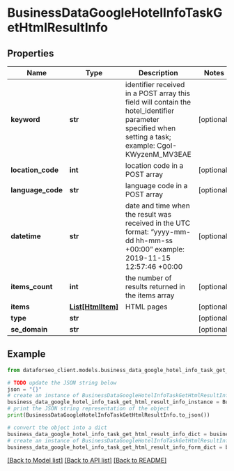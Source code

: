 # BusinessDataGoogleHotelInfoTaskGetHtmlResultInfo


## Properties

Name | Type | Description | Notes
------------ | ------------- | ------------- | -------------
**keyword** | **str** | identifier received in a POST array this field will contain the hotel_identifier parameter specified when setting a task; example: CgoI-KWyzenM_MV3EAE | [optional] 
**location_code** | **int** | location code in a POST array | [optional] 
**language_code** | **str** | language code in a POST array | [optional] 
**datetime** | **str** | date and time when the result was received in the UTC format: “yyyy-mm-dd hh-mm-ss +00:00” example: 2019-11-15 12:57:46 +00:00 | [optional] 
**items_count** | **int** | the number of results returned in the items array | [optional] 
**items** | [**List[HtmlItem]**](HtmlItem.md) | HTML pages | [optional] 
**type** | **str** |  | [optional] 
**se_domain** | **str** |  | [optional] 

## Example

```python
from dataforseo_client.models.business_data_google_hotel_info_task_get_html_result_info import BusinessDataGoogleHotelInfoTaskGetHtmlResultInfo

# TODO update the JSON string below
json = "{}"
# create an instance of BusinessDataGoogleHotelInfoTaskGetHtmlResultInfo from a JSON string
business_data_google_hotel_info_task_get_html_result_info_instance = BusinessDataGoogleHotelInfoTaskGetHtmlResultInfo.from_json(json)
# print the JSON string representation of the object
print(BusinessDataGoogleHotelInfoTaskGetHtmlResultInfo.to_json())

# convert the object into a dict
business_data_google_hotel_info_task_get_html_result_info_dict = business_data_google_hotel_info_task_get_html_result_info_instance.to_dict()
# create an instance of BusinessDataGoogleHotelInfoTaskGetHtmlResultInfo from a dict
business_data_google_hotel_info_task_get_html_result_info_form_dict = business_data_google_hotel_info_task_get_html_result_info.from_dict(business_data_google_hotel_info_task_get_html_result_info_dict)
```
[[Back to Model list]](../README.md#documentation-for-models) [[Back to API list]](../README.md#documentation-for-api-endpoints) [[Back to README]](../README.md)


